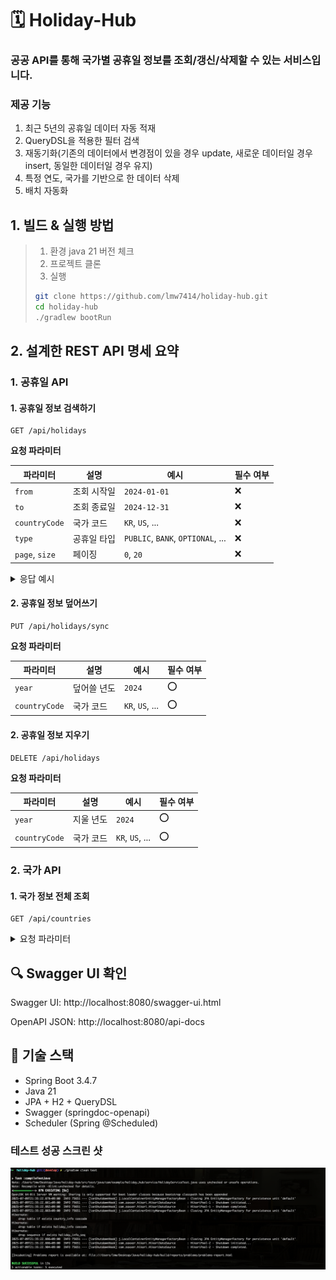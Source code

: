 # 🗓️ Holiday-Hub
### 공공 API를 통해 국가별 공휴일 정보를 조회/갱신/삭제할 수 있는 서비스입니다.

### 제공 기능
1. 최근 5년의 공휴일 데이터 자동 적재
2. QueryDSL을 적용한 필터 검색
3. 재동기화(기존의 데이터에서 변경점이 있을 경우 update, 새로운 데이터일 경우 insert, 동일한 데이터일 경우 유지)
4. 특정 연도, 국가를 기반으로 한 데이터 삭제
5. 배치 자동화


## 1. 빌드 & 실행 방법
>1. 환경 java 21 버전 체크
>2. 프로젝트 클론
>3. 실행
>```bash
>git clone https://github.com/lmw7414/holiday-hub.git
>cd holiday-hub
>./gradlew bootRun
>```

## 2. 설계한 REST API 명세 요약
### 1. 공휴일 API
#### 1. 공휴일 정보 검색하기
```aiignore
GET /api/holidays
```
**요청 파라미터**

| 파라미터           | 설명     | 예시                                | 필수 여부 |
| -------------- | ------ | --------------------------------- | ----- |
| `from`         | 조회 시작일 | `2024-01-01`                      | ❌     |
| `to`           | 조회 종료일 | `2024-12-31`                      | ❌     |
| `countryCode`  | 국가 코드  | `KR`, `US`, ...                   | ❌     |
| `type`         | 공휴일 타입 | `PUBLIC`, `BANK`, `OPTIONAL`, ... | ❌     |
| `page`, `size` | 페이징    | `0`, `20`                         | ❌     |

<details>
<summary>응답 예시</summary>
<div markdown="1">

```json
{
  "content": [
    {
      "date": "2020-01-01",
      "localName": "새해",
      "name": "New Year's Day",
      "countryCode": "KR",
      "fixed": false,
      "global": true,
      "counties": null,
      "launchYear": null,
      "types": [
        "PUBLIC"
      ]
    }
  ],
  "pageable": {
    "pageNumber": 0,
    "pageSize": 1,
    "sort": {
      "empty": true,
      "sorted": false,
      "unsorted": true
    },
    "offset": 0,
    "unpaged": false,
    "paged": true
  },
  "last": false,
  "totalPages": 76,
  "totalElements": 76,
  "first": true,
  "size": 1,
  "number": 0,
  "sort": {
    "empty": true,
    "sorted": false,
    "unsorted": true
  },
  "numberOfElements": 1,
  "empty": false
}
```

</div>
</details>

#### 2. 공휴일 정보 덮어쓰기
```aiignore
PUT /api/holidays/sync
```
**요청 파라미터**

| 파라미터          | 설명     | 예시                          | 필수 여부 |
|---------------|--------| --------------------------- | --- |
| `year`        | 덮어쓸 년도 | `2024`                      |   ⭕  |
| `countryCode` | 국가 코드  | `KR`, `US`, ...             | ⭕    |

#### 2. 공휴일 정보 지우기
```aiignore
DELETE /api/holidays
```
**요청 파라미터**

| 파라미터          | 설명     | 예시                          | 필수 여부 |
|---------------|--------| --------------------------- | --- |
| `year`        | 지울 년도 | `2024`                      |   ⭕  |
| `countryCode` | 국가 코드  | `KR`, `US`, ...             | ⭕    |

### 2. 국가 API
#### 1. 국가 정보 전체 조회
```aiignore
GET /api/countries
```

<details>
<summary>요청 파라미터</summary>
<div markdown="1">

```json
[
  {
    "countryCode": "string",
    "name": "string"
  }
]
```

</div>
</details>

## 🔍 Swagger UI 확인
Swagger UI: http://localhost:8080/swagger-ui.html

OpenAPI JSON: http://localhost:8080/api-docs

## 📂 기술 스택
- Spring Boot 3.4.7
- Java 21
- JPA + H2 + QueryDSL
- Swagger (springdoc-openapi)
- Scheduler (Spring @Scheduled)

### 테스트 성공 스크린 샷
![테스트_성공_스크린샷](/document/test_success_screenshot.png)
